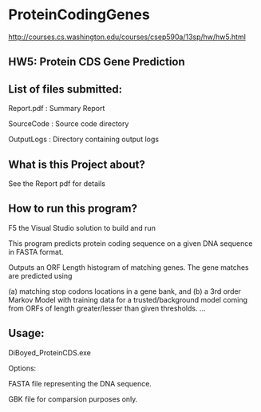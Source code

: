 # ProteinCodingGenes
http://courses.cs.washington.edu/courses/csep590a/13sp/hw/hw5.html 

HW5: Protein CDS Gene Prediction
---------------------------------------------------------------------

List of files submitted:
------------------------------
Report.pdf  : Summary Report

SourceCode		: Source code directory

OutputLogs		: Directory containing output logs


What is this Project about?
------------------------------------
See the Report pdf for details

How to run this program?
-----------------------------------
F5 the Visual Studio solution to build and run

This program predicts protein coding sequence on a given DNA sequence in FASTA format.

Outputs an ORF Length histogram of matching genes. The gene matches are predicted using

 (a) matching stop codons locations in a gene bank, and
 (b) a 3rd order Markov Model with training data for a trusted/background model coming
     from ORFs of length greater/lesser than given thresholds.
...

Usage:
-----------------------------------
DiBoyed_ProteinCDS.exe <sequence> <gene bank file>

Options:

 <sequence>          FASTA file representing the DNA sequence.
 
 <gene bank file>    GBK file for comparsion purposes only.
 
